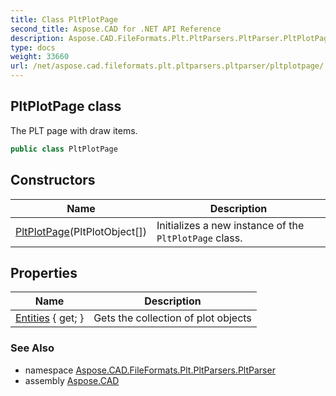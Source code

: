 ```yaml
---
title: Class PltPlotPage
second_title: Aspose.CAD for .NET API Reference
description: Aspose.CAD.FileFormats.Plt.PltParsers.PltParser.PltPlotPage class. The PLT page with draw items
type: docs
weight: 33660
url: /net/aspose.cad.fileformats.plt.pltparsers.pltparser/pltplotpage/
---
```

## PltPlotPage class

The PLT page with draw items.

```csharp
public class PltPlotPage
```

## Constructors

| Name | Description |
| --- | --- |
| [PltPlotPage](pltplotpage/)(PltPlotObject[]) | Initializes a new instance of the `PltPlotPage` class. |

## Properties

| Name | Description |
| --- | --- |
| [Entities](../../aspose.cad.fileformats.plt.pltparsers.pltparser/pltplotpage/entities/) { get; } | Gets the collection of plot objects |

### See Also

* namespace [Aspose.CAD.FileFormats.Plt.PltParsers.PltParser](../../aspose.cad.fileformats.plt.pltparsers.pltparser/)
* assembly [Aspose.CAD](../../)


